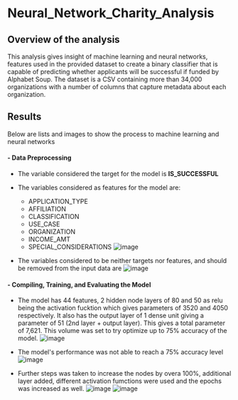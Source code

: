 # Neural_Network_Charity_Analysis

## Overview of the analysis

This analysis gives insight of machine learning and neural networks, features used in the provided dataset to create a binary classifier that is capable of predicting whether applicants will be successful if funded by Alphabet Soup. The dataset is a CSV containing more than 34,000 organizations with a number of columns that capture metadata about each organization.

## Results

Below are lists and images to show the process to machine learning and neural networks

#### - Data Preprocessing

  - The variable considered the target for the model is **IS_SUCCESSFUL**
  
  - The variables considered as features for the model are:
    - APPLICATION_TYPE          
    - AFFILIATION               
    - CLASSIFICATION            
    - USE_CASE                  
    - ORGANIZATION             
    - INCOME_AMT                
    - SPECIAL_CONSIDERATIONS 
    ![image](https://user-images.githubusercontent.com/78067427/123911586-f7e8c800-d949-11eb-9614-f85d176788d8.png)
   
   -  The variables considered to be neither targets nor features, and should be removed from the input data are 
    ![image](https://user-images.githubusercontent.com/78067427/123912238-c7edf480-d94a-11eb-8377-143728fa1c5f.png)
   
#### - Compiling, Training, and Evaluating the Model

   - The model has 44 features, 2 hidden node layers of 80 and 50 as relu being the activation fucktion which gives parameters of 3520 and 4050 respectively. It also has the output layer of 1 dense unit giving a parameter of 51 (2nd layer + output layer). This gives a total parameter of 7,621. This volume was set to try optimize up to 75% accuracy of the model.
    ![image](https://user-images.githubusercontent.com/78067427/123915595-ac84e880-d94e-11eb-95ce-a153b54cfb7f.png)
    
   - The model's performance was not able to reach a 75% accuracy level 
    ![image](https://user-images.githubusercontent.com/78067427/123918421-dbe92480-d951-11eb-9ef8-a802c670131a.png)
    
   - Further steps was taken to increase the nodes by overa 100%, additional layer added, different activation fumctions were used and the epochs was increased as well.
    ![image](https://user-images.githubusercontent.com/78067427/123919343-d9d39580-d952-11eb-856d-50ded3d3baba.png)
    ![image](https://user-images.githubusercontent.com/78067427/123919641-2028f480-d953-11eb-97d5-ab6652f9167c.png)

    
    


   
   
